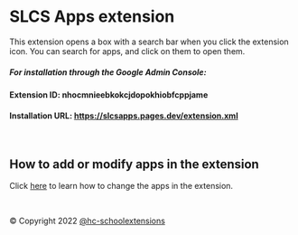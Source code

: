 # SLCS Apps extension

This extension opens a box with a search bar when you click the extension icon. You can search for apps, and click on them to open them.

##### For installation through the Google Admin Console:


#### Extension ID: nhocmnieebkokcjdopokhiobfcppjame

#### Installation URL: https://slcsapps.pages.dev/extension.xml
<br>


## How to add or modify apps in the extension

Click [here](https://github.com/hc-schoolextensions/slcs-apps-data/blob/main/README.md) to learn how to change the apps in the extension.

<br>

&copy; Copyright 2022 [@hc-schoolextensions](https://github.dev/hc-schoolextensions/ '@hc-schoolextensions')
